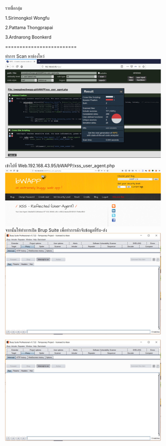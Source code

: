 รายชื่อกลุ่ม 

1.Sirimongkol Wongfu

2.Pattama Thongprapai

3.Ardnarong Boonkerd

=========================

ทำการ Scan หาช่องโหว่
![GitHub_Logo](/Pic/xss-u5.jpg)

เข้าไปที่ Web.192.168.43.95/bWAPP/xss_user_agent.php
![GitHub_Logo](/Pic/messageImage_1567830235503.jpg)
จากนั้นให้ทำการเปิด Brup Suite เพื่อทำการดักจับข้อมูลที่รับ-ส่ง
![GitHub_Logo](/Pic/messageImage_1567830255952.jpg)

![GitHub_Logo](/Pic/messageImage_1567830255952.jpg)
